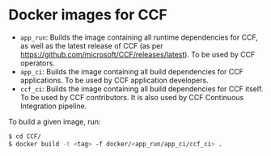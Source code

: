 # Docker images for CCF

- `app_run`: Builds the image containing all runtime dependencies for CCF, as well as the latest release of CCF (as per https://github.com/microsoft/CCF/releases/latest). To be used by CCF operators.
- `app_ci`: Builds the image containing all build dependencies for CCF applications. To be used by CCF application developers.
- `ccf_ci`: Builds the image containing all build dependencies for CCF itself. To be used by CCF contributors. It is also used by CCF Continuous Integration pipeline.

To build a given image, run:

```bash
$ cd CCF/
$ docker build -t <tag> -f docker/<app_run/app_ci/ccf_ci> .
```
